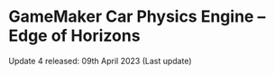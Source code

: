 # GameMaker Car Physics Engine – Edge of Horizons

Update 4 released: 09th April 2023 (Last update)
